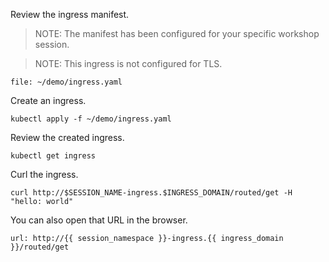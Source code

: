 Review the ingress manifest.

>NOTE: The manifest has been configured for your specific workshop session.

>NOTE: This ingress is not configured for TLS.

```editor:open-file
file: ~/demo/ingress.yaml
```

Create an ingress.

```execute-1
kubectl apply -f ~/demo/ingress.yaml
```

Review the created ingress.

```execute-1
kubectl get ingress
```

Curl the ingress.

```execute-1
curl http://$SESSION_NAME-ingress.$INGRESS_DOMAIN/routed/get -H "hello: world"
```

You can also open that URL in the browser.

```dashboard:open-url
url: http://{{ session_namespace }}-ingress.{{ ingress_domain }}/routed/get
```
